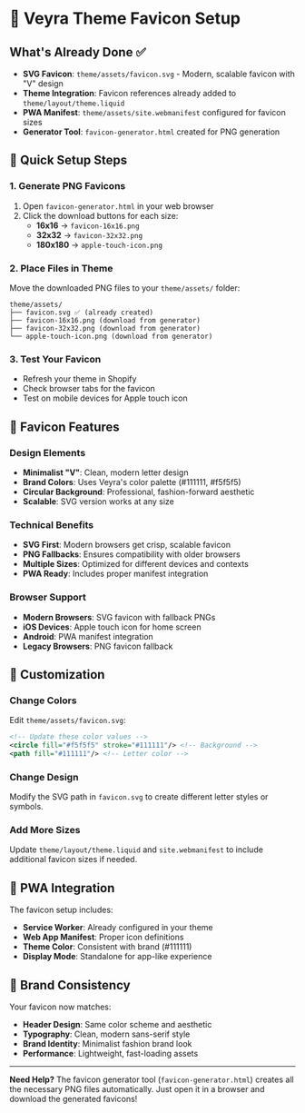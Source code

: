 # 🎨 Veyra Theme Favicon Setup

## What's Already Done ✅

- **SVG Favicon**: `theme/assets/favicon.svg` - Modern, scalable favicon with "V" design
- **Theme Integration**: Favicon references already added to `theme/layout/theme.liquid`
- **PWA Manifest**: `theme/assets/site.webmanifest` configured for favicon sizes
- **Generator Tool**: `favicon-generator.html` created for PNG generation

## 🚀 Quick Setup Steps

### 1. Generate PNG Favicons
1. Open `favicon-generator.html` in your web browser
2. Click the download buttons for each size:
   - **16x16** → `favicon-16x16.png`
   - **32x32** → `favicon-32x32.png` 
   - **180x180** → `apple-touch-icon.png`

### 2. Place Files in Theme
Move the downloaded PNG files to your `theme/assets/` folder:
```
theme/assets/
├── favicon.svg ✅ (already created)
├── favicon-16x16.png (download from generator)
├── favicon-32x32.png (download from generator)
└── apple-touch-icon.png (download from generator)
```

### 3. Test Your Favicon
- Refresh your theme in Shopify
- Check browser tabs for the favicon
- Test on mobile devices for Apple touch icon

## 🎯 Favicon Features

### **Design Elements**
- **Minimalist "V"**: Clean, modern letter design
- **Brand Colors**: Uses Veyra's color palette (#111111, #f5f5f5)
- **Circular Background**: Professional, fashion-forward aesthetic
- **Scalable**: SVG version works at any size

### **Technical Benefits**
- **SVG First**: Modern browsers get crisp, scalable favicon
- **PNG Fallbacks**: Ensures compatibility with older browsers
- **Multiple Sizes**: Optimized for different devices and contexts
- **PWA Ready**: Includes proper manifest integration

### **Browser Support**
- **Modern Browsers**: SVG favicon with fallback PNGs
- **iOS Devices**: Apple touch icon for home screen
- **Android**: PWA manifest integration
- **Legacy Browsers**: PNG favicon fallback

## 🔧 Customization

### **Change Colors**
Edit `theme/assets/favicon.svg`:
```svg
<!-- Update these color values -->
<circle fill="#f5f5f5" stroke="#111111"/> <!-- Background -->
<path fill="#111111"/> <!-- Letter color -->
```

### **Change Design**
Modify the SVG path in `favicon.svg` to create different letter styles or symbols.

### **Add More Sizes**
Update `theme/layout/theme.liquid` and `site.webmanifest` to include additional favicon sizes if needed.

## 📱 PWA Integration

The favicon setup includes:
- **Service Worker**: Already configured in your theme
- **Web App Manifest**: Proper icon definitions
- **Theme Color**: Consistent with brand (#111111)
- **Display Mode**: Standalone for app-like experience

## 🎨 Brand Consistency

Your favicon now matches:
- **Header Design**: Same color scheme and aesthetic
- **Typography**: Clean, modern sans-serif style
- **Brand Identity**: Minimalist fashion brand look
- **Performance**: Lightweight, fast-loading assets

---

**Need Help?** The favicon generator tool (`favicon-generator.html`) creates all the necessary PNG files automatically. Just open it in a browser and download the generated favicons!
